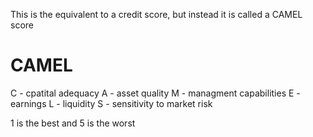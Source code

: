 
This is the equivalent to a credit score, but instead it is called a CAMEL score
# CAMEL

C - cpatital adequacy
A - asset quality
M - managment capabilities
E - earnings 
L - liquidity
S - sensitivity to market risk

1 is the best and 5 is the worst

